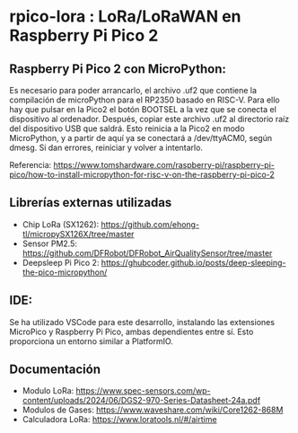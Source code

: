 # rpico-lora : LoRa/LoRaWAN en Raspberry Pi Pico 2

## Raspberry Pi Pico 2 con MicroPython:
Es necesario para poder arrancarlo, el archivo .uf2 que contiene la compilación de microPython para el RP2350 basado en RISC-V. Para ello hay que pulsar en la Pico2 el botón BOOTSEL a la vez que se conecta el dispositivo al ordenador. Después, copiar este archivo .uf2 al directorio raíz del dispositivo USB que saldrá. Esto reinicia a la Pico2 en modo MicroPython, y a partir de aquí ya se conectará a /dev/ttyACM0, según dmesg. Si dan errores, reiniciar y volver a intentarlo.

Referencia: https://www.tomshardware.com/raspberry-pi/raspberry-pi-pico/how-to-install-micropython-for-risc-v-on-the-raspberry-pi-pico-2

## Librerías externas utilizadas

- Chip LoRa (SX1262): https://github.com/ehong-tl/micropySX126X/tree/master
- Sensor PM2.5: https://github.com/DFRobot/DFRobot_AirQualitySensor/tree/master
- Deepsleep Pi Pico 2: https://ghubcoder.github.io/posts/deep-sleeping-the-pico-micropython/

## IDE:
Se ha utilizado VSCode para este desarrollo, instalando las extensiones MicroPico y Raspberry Pi Pico, ambas dependientes entre sí. Esto proporciona un entorno similar a PlatformIO.

## Documentación

- Modulo LoRa: https://www.spec-sensors.com/wp-content/uploads/2024/06/DGS2-970-Series-Datasheet-24a.pdf
- Modulos de Gases: https://www.waveshare.com/wiki/Core1262-868M
- Calculadora LoRa: https://www.loratools.nl/#/airtime

